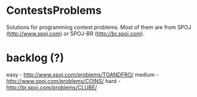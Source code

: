 # ContestsProblems
Solutions for programming contest problems. Most of them are from SPOJ (http://www.spoj.com) or SPOJ-BR (http://br.spoj.com).

# backlog (?)

easy - http://www.spoj.com/problems/TOANDFRO/
medium - http://www.spoj.com/problems/COINS/
hard - http://br.spoj.com/problems/CLUBE/
